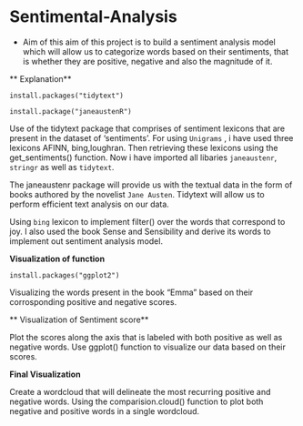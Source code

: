 # Sentimental-Analysis
 
 * Aim of this aim of this project is to build a sentiment analysis model which will allow us to categorize words based on their sentiments, that is whether they are positive, negative and also the magnitude of it.

** Explanation**

 `install.packages("tidytext")`
 
`install.package("janeaustenR")`

Use of the tidytext package that comprises of sentiment lexicons that are present in the dataset of ‘sentiments’.
For using `Unigrams` , i have used three lexicons AFINN, bing,loughran.
Then retrieving  these lexicons using the get_sentiments() function.
Now  i have imported all libaries  `janeaustenr`, `stringr` as well as `tidytext`.

The janeaustenr package will provide us with the textual data in the form of books authored by the novelist ``Jane Austen``. Tidytext will allow us to perform efficient text analysis on our data.

Using `bing` lexicon to  implement filter() over the words that correspond to joy. I also used the book Sense and Sensibility and derive its words to implement out sentiment analysis model.

**Visualization of function**

`install.packages("ggplot2")`

 Visualizing the words present in the book “Emma” based on their corrosponding positive and negative scores.



** Visualization of Sentiment score**

Plot the scores along the axis that is labeled with both positive as well as negative words. Use ggplot() function to visualize our data based on their scores.




**Final Visualization**

Create a wordcloud that will delineate the most recurring positive and negative words.
Using the comparision.cloud() function to plot both negative and positive words in a single wordcloud.



